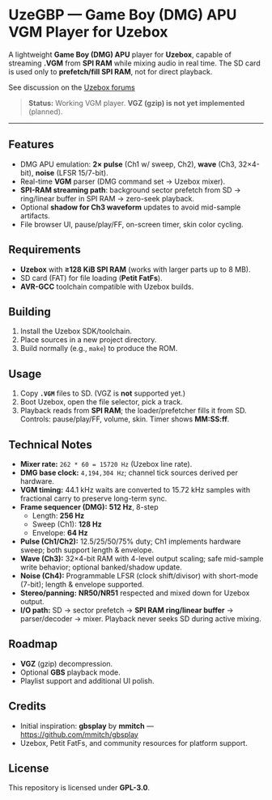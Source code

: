 # UzeGBP — Game Boy (DMG) APU VGM Player for Uzebox

A lightweight **Game Boy (DMG) APU** player for **Uzebox**, capable of streaming **.VGM** from **SPI RAM** while mixing audio in real time. The SD card is used only to **prefetch/fill SPI RAM**, not for direct playback.

See discussion on the [Uzebox forums](https://uzebox.org/forums/viewtopic.php?t=41313)

> **Status:** Working VGM player. **VGZ (gzip) is not yet implemented** (planned).

---

## Features

- DMG APU emulation: **2× pulse** (Ch1 w/ sweep, Ch2), **wave** (Ch3, 32×4-bit), **noise** (LFSR 15/7-bit).
- Real-time **VGM** parser (DMG command set → Uzebox mixer).
- **SPI-RAM streaming path**: background sector prefetch from SD → ring/linear buffer in SPI RAM → zero-seek playback.
- Optional **shadow for Ch3 waveform** updates to avoid mid-sample artifacts.
- File browser UI, pause/play/FF, on-screen timer, skin color cycling.

## Requirements

- **Uzebox** with **≥128 KiB SPI RAM** (works with larger parts up to 8 MB).
- SD card (FAT) for file loading (**Petit FatFs**).
- **AVR-GCC** toolchain compatible with Uzebox builds.

## Building

1. Install the Uzebox SDK/toolchain.
2. Place sources in a new project directory.
3. Build normally (e.g., `make`) to produce the ROM.

## Usage

1. Copy **`.VGM`** files to SD. (VGZ is **not** supported yet.)
2. Boot Uzebox, open the file selector, pick a track.
3. Playback reads from **SPI RAM**; the loader/prefetcher fills it from SD.  
   Controls: pause/play/FF, volume, skin. Timer shows **MM:SS:ff**.

## Technical Notes

- **Mixer rate:** `262 * 60 = 15720 Hz` (Uzebox line rate).
- **DMG base clock:** `4,194,304 Hz`; channel tick sources derived per hardware.
- **VGM timing:** 44.1 kHz waits are converted to 15.72 kHz samples with fractional carry to preserve long-term sync.
- **Frame sequencer (DMG):** **512 Hz**, 8-step  
  - Length: **256 Hz**  
  - Sweep (Ch1): **128 Hz**  
  - Envelope: **64 Hz**
- **Pulse (Ch1/Ch2):** 12.5/25/50/75% duty; Ch1 implements hardware sweep; both support length & envelope.
- **Wave (Ch3):** 32×4-bit RAM with 4-level output scaling; safe mid-sample write behavior; optional banked/shadow update.
- **Noise (Ch4):** Programmable LFSR (clock shift/divisor) with short-mode (7-bit); length & envelope supported.
- **Stereo/panning:** **NR50/NR51** respected and mixed down for Uzebox output.
- **I/O path:** SD → sector prefetch → **SPI RAM ring/linear buffer** → parser/decoder → mixer. Playback never seeks SD during active mixing.

## Roadmap

- **VGZ** (gzip) decompression.
- Optional **GBS** playback mode.
- Playlist support and additional UI polish.

## Credits

- Initial inspiration: **gbsplay** by **mmitch** — https://github.com/mmitch/gbsplay  
- Uzebox, Petit FatFs, and community resources for platform support.

## License

This repository is licensed under **GPL-3.0**.  
